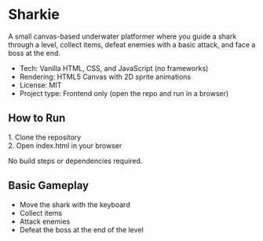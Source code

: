 <h1>Sharkie</h1>
<p>A small canvas-based underwater platformer where you guide a shark through a level, collect items, defeat enemies with a basic attack, and face a boss at the end.</p>

- Tech: Vanilla HTML, CSS, and JavaScript (no frameworks)
- Rendering: HTML5 Canvas with 2D sprite animations
- License: MIT
- Project type: Frontend only (open the repo and run in a browser)

<h2>How to Run</h2>
1. Clone the repository<br>
2. Open index.html in your browser<br>
<p>No build steps or dependencies required.</p>

<h2>Basic Gameplay</h2>

 - Move the shark with the keyboard
 - Collect items
 - Attack enemies
 - Defeat the boss at the end of the level
